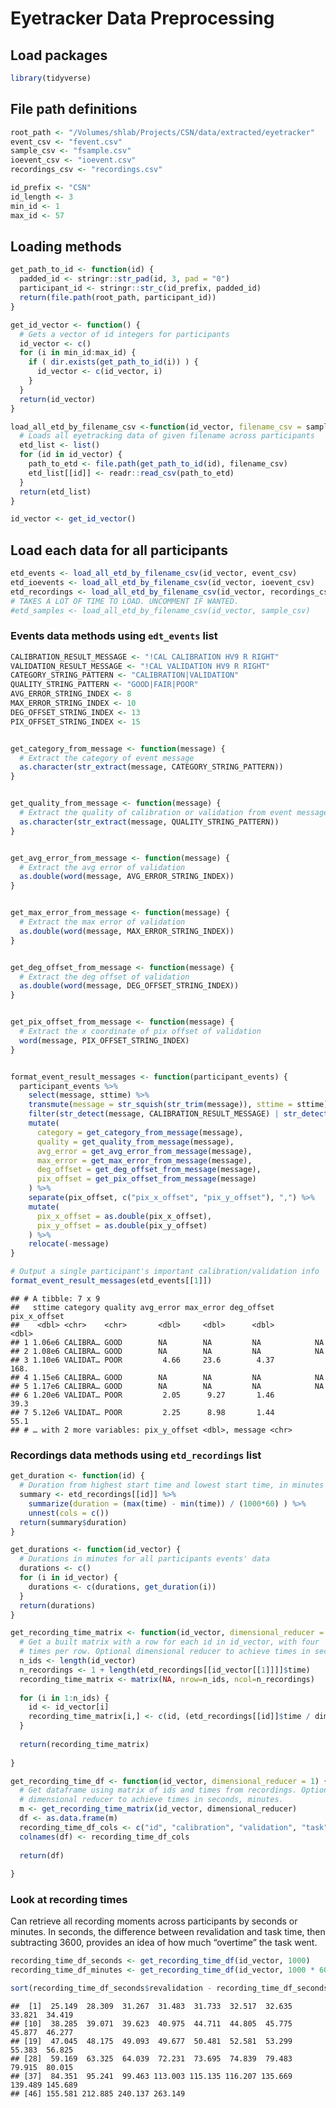 Eyetracker Data Preprocessing
=============================

Load packages
-------------

``` r
library(tidyverse)
```

File path definitions
---------------------

``` r
root_path <- "/Volumes/shlab/Projects/CSN/data/extracted/eyetracker"
event_csv <- "fevent.csv"
sample_csv <- "fsample.csv"
ioevent_csv <- "ioevent.csv"
recordings_csv <- "recordings.csv"

id_prefix <- "CSN"
id_length <- 3
min_id <- 1
max_id <- 57
```

Loading methods
---------------

``` r
get_path_to_id <- function(id) {
  padded_id <- stringr::str_pad(id, 3, pad = "0")
  participant_id <- stringr::str_c(id_prefix, padded_id)
  return(file.path(root_path, participant_id))
}

get_id_vector <- function() {
  # Gets a vector of id integers for participants
  id_vector <- c()
  for (i in min_id:max_id) {
    if ( dir.exists(get_path_to_id(i)) ) {
      id_vector <- c(id_vector, i)
    }
  }
  return(id_vector)
}

load_all_etd_by_filename_csv <-function(id_vector, filename_csv = sample_csv) {
  # Loads all eyetracking data of given filename across participants
  etd_list <- list()
  for (id in id_vector) {
    path_to_etd <- file.path(get_path_to_id(id), filename_csv)
    etd_list[[id]] <- readr::read_csv(path_to_etd)
  }
  return(etd_list)
}

id_vector <- get_id_vector()
```

Load each data for all participants
-----------------------------------

``` r
etd_events <- load_all_etd_by_filename_csv(id_vector, event_csv)
etd_ioevents <- load_all_etd_by_filename_csv(id_vector, ioevent_csv)
etd_recordings <- load_all_etd_by_filename_csv(id_vector, recordings_csv)
# TAKES A LOT OF TIME TO LOAD. UNCOMMENT IF WANTED.
#etd_samples <- load_all_etd_by_filename_csv(id_vector, sample_csv)
```

### Events data methods using `edt_events` list

``` r
CALIBRATION_RESULT_MESSAGE <- "!CAL CALIBRATION HV9 R RIGHT"
VALIDATION_RESULT_MESSAGE <- "!CAL VALIDATION HV9 R RIGHT"
CATEGORY_STRING_PATTERN <- "CALIBRATION|VALIDATION"
QUALITY_STRING_PATTERN <- "GOOD|FAIR|POOR"
AVG_ERROR_STRING_INDEX <- 8
MAX_ERROR_STRING_INDEX <- 10
DEG_OFFSET_STRING_INDEX <- 13
PIX_OFFSET_STRING_INDEX <- 15


get_category_from_message <- function(message) {
  # Extract the category of event message
  as.character(str_extract(message, CATEGORY_STRING_PATTERN))
}


get_quality_from_message <- function(message) {
  # Extract the quality of calibration or validation from event message
  as.character(str_extract(message, QUALITY_STRING_PATTERN))
}


get_avg_error_from_message <- function(message) {
  # Extract the avg error of validation
  as.double(word(message, AVG_ERROR_STRING_INDEX))
}


get_max_error_from_message <- function(message) {
  # Extract the max error of validation
  as.double(word(message, MAX_ERROR_STRING_INDEX))
}


get_deg_offset_from_message <- function(message) {
  # Extract the deg offset of validation
  as.double(word(message, DEG_OFFSET_STRING_INDEX))
}


get_pix_offset_from_message <- function(message) {
  # Extract the x coordinate of pix offset of validation
  word(message, PIX_OFFSET_STRING_INDEX)
}


format_event_result_messages <- function(participant_events) {
  participant_events %>%
    select(message, sttime) %>%
    transmute(message = str_squish(str_trim(message)), sttime = sttime) %>%
    filter(str_detect(message, CALIBRATION_RESULT_MESSAGE) | str_detect(message, VALIDATION_RESULT_MESSAGE)) %>%
    mutate(
      category = get_category_from_message(message),
      quality = get_quality_from_message(message),
      avg_error = get_avg_error_from_message(message),
      max_error = get_max_error_from_message(message),
      deg_offset = get_deg_offset_from_message(message),
      pix_offset = get_pix_offset_from_message(message)
    ) %>%
    separate(pix_offset, c("pix_x_offset", "pix_y_offset"), ",") %>%
    mutate(
      pix_x_offset = as.double(pix_x_offset),
      pix_y_offset = as.double(pix_y_offset)
    ) %>%
    relocate(-message)
}

# Output a single participant's important calibration/validation info
format_event_result_messages(etd_events[[1]])
```

    ## # A tibble: 7 x 9
    ##   sttime category quality avg_error max_error deg_offset pix_x_offset
    ##    <dbl> <chr>    <chr>       <dbl>     <dbl>      <dbl>        <dbl>
    ## 1 1.06e6 CALIBRA… GOOD        NA        NA         NA            NA  
    ## 2 1.08e6 CALIBRA… GOOD        NA        NA         NA            NA  
    ## 3 1.10e6 VALIDAT… POOR         4.66     23.6        4.37        168. 
    ## 4 1.15e6 CALIBRA… GOOD        NA        NA         NA            NA  
    ## 5 1.17e6 CALIBRA… GOOD        NA        NA         NA            NA  
    ## 6 1.20e6 VALIDAT… POOR         2.05      9.27       1.46         39.3
    ## 7 5.12e6 VALIDAT… POOR         2.25      8.98       1.44         55.1
    ## # … with 2 more variables: pix_y_offset <dbl>, message <chr>

### Recordings data methods using `etd_recordings` list

``` r
get_duration <- function(id) {
  # Duration from highest start time and lowest start time, in minutes
  summary <- etd_recordings[[id]] %>% 
    summarize(duration = (max(time) - min(time)) / (1000*60) ) %>%
    unnest(cols = c())
  return(summary$duration)
}

get_durations <- function(id_vector) {
  # Durations in minutes for all participants events' data
  durations <- c()
  for (i in id_vector) {
    durations <- c(durations, get_duration(i))
  }
  return(durations)
}

get_recording_time_matrix <- function(id_vector, dimensional_reducer = 1) {
  # Get a built matrix with a row for each id in id_vector, with four
  # times per row. Optional dimensional reducer to achieve times in seconds, minutes.
  n_ids <- length(id_vector)
  n_recordings <- 1 + length(etd_recordings[[id_vector[[1]]]]$time)
  recording_time_matrix <- matrix(NA, nrow=n_ids, ncol=n_recordings)
  
  for (i in 1:n_ids) {
    id <- id_vector[i]
    recording_time_matrix[i,] <- c(id, (etd_recordings[[id]]$time / dimensional_reducer))
  }
  
  return(recording_time_matrix)
  
}

get_recording_time_df <- function(id_vector, dimensional_reducer = 1) {
  # Get dataframe using matrix of ids and times from recordings. Optional
  # dimensional reducer to achieve times in seconds, minutes.
  m <- get_recording_time_matrix(id_vector, dimensional_reducer)
  df <- as.data.frame(m)
  recording_time_df_cols <- c("id", "calibration", "validation", "task", "revalidation")
  colnames(df) <- recording_time_df_cols
  
  return(df)
  
}
```

### Look at recording times

Can retrieve all recording moments across participants by seconds or
minutes. In seconds, the difference between revalidation and task time,
then subtracting 3600, provides an idea of how much “overtime” the task
went.

``` r
recording_time_df_seconds <- get_recording_time_df(id_vector, 1000)
recording_time_df_minutes <- get_recording_time_df(id_vector, 1000 * 60)

sort(recording_time_df_seconds$revalidation - recording_time_df_seconds$task - 3600)
```

    ##  [1]  25.149  28.309  31.267  31.483  31.733  32.517  32.635  33.821  34.419
    ## [10]  38.285  39.071  39.623  40.975  44.711  44.805  45.775  45.877  46.277
    ## [19]  47.045  48.175  49.093  49.677  50.481  52.581  53.299  55.383  56.825
    ## [28]  59.169  63.325  64.039  72.231  73.695  74.839  79.483  79.915  80.015
    ## [37]  84.351  95.241  99.463 113.003 115.135 116.207 135.669 139.489 145.689
    ## [46] 155.581 212.885 240.137 263.149

